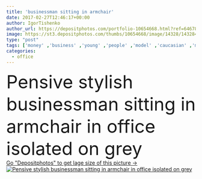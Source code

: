 ```yaml
---
title: 'businessman sitting in armchair'
date: 2017-02-27T12:46:17+00:00
author: IgorTishenko
author_url: https://depositphotos.com/portfolio-10654668.html?ref=64678756
image: https://st3.depositphotos.com/thumbs/10654668/image/14328/143284683/api_thumb_450.jpg?forcejpeg=true
type: "post"
tags: ['money' ,'business' ,'young' ,'people' ,'model' ,'caucasian' ,'man' ,'european' ,'style' ,'fashion' ,'office' ,'newspaper' ,'news' ,'elegant' ,'stylish' ,'businessman' ,'pensive' ,'cash' ,'trendy' ,'vogue' ,'alone' ,'attractive' ,'handsome' ,'workplace' ,'formal' ,'formalwear' ,'banknotes' ,'bearded' ,'copy space' ,'one person' ]
categories: 
  - office
---
```

<div aling="center">
            <font size="60"> Pensive stylish businessman sitting in armchair in office isolated on grey</font>   
</div>
<div>
    <a href='https://st3.depositphotos.com/thumbs/10654668/image/14328/143284683/api_thumb_450.jpg?forcejpeg=true?ref=64678756' target=_blank > Go "Depositphotos" to get lage size of this picture ->
        <img href='https://st3.depositphotos.com/thumbs/10654668/image/14328/143284683/api_thumb_450.jpg?forcejpeg=true?ref=64678756' src='https://st3.depositphotos.com/10654668/14328/i/950/depositphotos_143284683-stock-photo-businessman-sitting-in-armchair.jpg?forcejpeg=true' alt='Pensive stylish businessman sitting in armchair in office isolated on grey' >
    </a>
</div>
